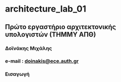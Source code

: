 # architecture_lab_01
## **Πρώτο εργαστήριο αρχιτεκτονικής υπολογιστών (ΤΗΜΜΥ ΑΠΘ)** 
### Δοϊνάκης Μιχάλης 
### e-mail : doinakis@ece.auth.gr
### Εισαγωγή

